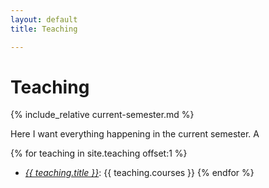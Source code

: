 ```yaml
---
layout: default
title: Teaching

---
```

# Teaching
{% include_relative current-semester.md %}

Here I want everything happening in the current semester. A

{% for teaching in site.teaching offset:1 %}
* <a href="{{ teaching.url }}">*{{ teaching.title }}*</a>: {{ teaching.courses }}
{% endfor %}
